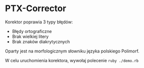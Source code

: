 # PTX-Corrector

Korektor poprawia 3 typy błędów:
* Błędy ortograficzne
* Brak wielkiej litery
* Brak znaków diakrytycznych

Oparty jest na morfologicznym słowniku języka polskiego Polimorf.

W celu uruchomienia korektora, wywołaj polecenie `ruby ./demo.rb`